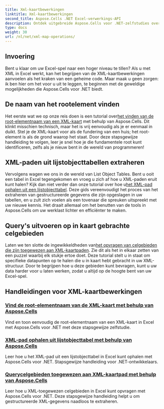 ```yaml
---
title: Xml-kaartbewerkingen
linktitle: Xml-kaartbewerkingen
second_title: Aspose.Cells .NET Excel-verwerkings-API
description: Ontdek uitgebreide Aspose.Cells voor .NET-zelfstudies over XML-kaartbewerkingen waarmee u uw Excel-vaardigheden moeiteloos kunt verbeteren.
type: docs
weight: 30
url: /nl/net/xml-map-operations/
---
```

## Invoering

Bent u klaar om uw Excel-spel naar een hoger niveau te tillen? Als u met XML in Excel werkt, kan het begrijpen van de XML-kaartbewerkingen aanvoelen als het kraken van een geheime code. Maar maak u geen zorgen: ik ben hier om het voor u uit te leggen, te beginnen met de geweldige mogelijkheden die Aspose.Cells voor .NET biedt. 

## De naam van het rootelement vinden

 Het eerste wat we op onze reis doen is een tutorial over[het vinden van de root-elementnaam van een XML-kaart](./find-root-element-name/) met behulp van Aspose.Cells. Dit klinkt misschien technisch, maar het is vrij eenvoudig als je er eenmaal in duikt. Stel je de XML-kaart voor als de fundering van een huis; het root-element is als de grond waarop het staat. Door deze stapsgewijze handleiding te volgen, leer je snel hoe je die fundamentele root kunt identificeren, zelfs als je nieuw bent in de wereld van programmeren!

## XML-paden uit lijstobjecttabellen extraheren

Vervolgens wagen we ons in de wereld van List Object Tables. Bent u ooit een tabel in Excel tegengekomen en vroeg u zich af hoe u XML-paden eruit kunt halen? Kijk dan niet verder dan onze tutorial over hoe u[het XML-pad ophalen uit een lijstobjecttabel](./get-xml-path-from-list-object-table/). Deze gids vereenvoudigt het proces van het extraheren van gestructureerde gegevens die zijn opgeslagen in uw tabellen, en u zult zich voelen als een tovenaar die spreuken uitspreekt met uw nieuwe kennis. Het draait allemaal om het benutten van de tools in Aspose.Cells om uw werklast lichter en efficiënter te maken.

## Query's uitvoeren op in kaart gebrachte celgebieden

 Laten we ten slotte de ingewikkeldheden van[het opvragen van celgebieden die zijn toegewezen aan XML-kaartpaden](./query-cell-areas-mapped-to-xml-map-path/). Zie dit als het in elkaar zetten van een puzzel waarbij elk stukje ertoe doet. Deze tutorial stelt u in staat om specifieke datapunten op te halen die u in kaart hebt gebracht in uw XML-structuur. Door te begrijpen hoe u deze gebieden kunt bevragen, kunt u uw data harder voor u laten werken, zodat u altijd op de hoogte bent van uw Excel-spel.

## Handleidingen voor XML-kaartbewerkingen
### [Vind de root-elementnaam van de XML-kaart met behulp van Aspose.Cells](./find-root-element-name/)
Vind en toon eenvoudig de root-elementnaam van een XML-kaart in Excel met Aspose.Cells voor .NET met deze stapsgewijze zelfstudie.
### [XML-pad ophalen uit lijstobjecttabel met behulp van Aspose.Cells](./get-xml-path-from-list-object-table/)
Leer hoe u het XML-pad uit een lijstobjecttabel in Excel kunt ophalen met Aspose.Cells voor .NET. Stapsgewijze handleiding voor .NET-ontwikkelaars.
### [Querycelgebieden toegewezen aan XML-kaartpad met behulp van Aspose.Cells](./query-cell-areas-mapped-to-xml-map-path/)
Leer hoe u XML-toegewezen celgebieden in Excel kunt opvragen met Aspose.Cells voor .NET. Deze stapsgewijze handleiding helpt u om gestructureerde XML-gegevens naadloos te extraheren.